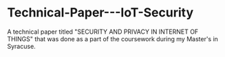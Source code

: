 # Technical-Paper---IoT-Security
A technical paper titled "SECURITY AND PRIVACY IN INTERNET OF THINGS" that was done as a part of the coursework during my Master's in Syracuse.
